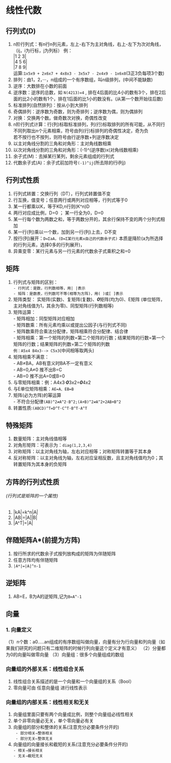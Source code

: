 # 线性代数
## 行列式(D)
1. n阶行列式：有n行n列元素，左上-右下为主对角线，右上-左下为次对角线，（ij，i为行标，j为列标） 例：<br>|1 2 3|<br>|4 5 6|<br>|7 8 9|<br>运算:`1x5x9 + 2x6x7 + 4x8x3 - 3x5x7 - 2x4x9 - 1x6x8`(3正3负每项3个数)
2. 排列：由1，2，···，n组成的一个有序数组，叫n级排列，(中间不能缺数)
3. 逆序：大数排在小数的前面
4. 逆序数：逆序的总数，如 `N(4213)=4` , 排在4后面的比4小的数有3个，排在2后面的比2小的数有1个，排在1后面的比1小的数没有。(从第一个数开始往后数)
5. 标准排列(自然排列)：按从小到大排列
6. 奇偶排列：逆序数为奇数，则为奇排列；逆序数为偶，则为偶排列
7. 对换：交换两个数。做奇数次对换，奇偶性改变
8. n阶行列式计算：行(列)标取标准排列，列(行)标取排列的所有可能，从不同行不同列取出n个元素相乘，符号由列(行)标排列的奇偶性决定，奇为负<br>若不按行也不按列，则符号由行逆序数+列逆序数决定
9. 以主对角线分割的三角和对角形：主对角线数相乘
10. 以次对角线分割的三角和对角形：(-1)^(逆序数)x(对角线数相乘)
11. 余子式(M)：去掉某行某列，剩余元素组成的行列式
12. 代数余子式(A)：余子式前加符号`(-1)^ij`(所去除的行i列j)

## 行列式性质
1. 行列式转置：交换行列（DT），行列式转置值不变
2. 行互换，值变号；任意两行或两列对应相等，行列式等于0
3. 某一行都乘以K，等于KD,n行则(K^n)D
4. 两行对应成比例，D=0 ； 某一行全为0，D=0
5. 某一行每个数为两数之和，等于两数分开的，其余行保持不变的两个分列式相加
6. 某一行(列)乘以一个数，加到另一行(列)上去，D不变
7. 按行(列)展开：`D=ΣaA，(D=Σ某行元素x自己的代数余子式)`  本质是降阶(a为所选择的行列元素，选择0多的行列展开)，
8. 异乘变零：某行元素与另一行元素的代数余子式乘积之和=0

## 矩阵
1. 行列式与矩阵的区别：<br>`- 行列式：是数，行列数相等，用| |表示`<br>`- 矩阵：是数表，行列数可不等(相等为方阵)，用( )或[ ]表示`
2. 矩阵类型： 实矩阵(实数)、复矩阵(复数)、***0***矩阵(均为0)、E矩阵
(单位矩阵，主对角线值为1，其余为零)、同型矩阵(行列数相等)
3. 矩阵运算：
<br>- 矩阵相加：同型矩阵对应相加
<br>- 矩阵数乘：所有元素均乘以或提出公因子(与行列式不同)
<br>- 矩阵数乘符合乘法分配律，矩阵相乘符合分配律、结合律
<br>- 矩阵相乘：第一个矩阵的列数=第二个矩阵的行数；结果矩阵的行数=第一个矩阵的行数；结果矩阵的列数=第二个矩阵的列数<br> `例：A5x4 B4x3--> C5x3`(中间相等取两头)
4. 矩阵相乘不满意：<br>- AB≠BA，AB有意义时BA不一定有意义<br>- AB=0,A≠0 推不出B=C<br>- AB=0 推不出A=0或B=0
5. 与零矩阵相乘：例：A4x3·***0***3x2=***0***4x2
6. 与E单位矩阵相乘：`AE=A、EB=B`
7. 矩阵(必为方阵)的幂运算
<br>- 不符合分配律`(AB)^2≠A^2·B^2;(A+B)^2≠A^2+2AB+B^2` 
8. 转置性质:`(ABCD)^T=D^T·C^T·B^T·A^T`

## 特殊矩阵
1. 数量矩阵：主对角线值相等
2. 对角形矩阵：可表示为：`diag(1,2,3,4)`
3. 对称矩阵：以主对角线为轴，左右对应相等；对称矩阵转置等于其本身
4. 反对称矩阵：以主对角线为轴，左右对应呈相反数，且主对角线值均为0；其转置矩阵为其本身的负矩阵


## 方阵的行列式性质
###### (行列式是矩阵的一个属性)
1. |kA|=k^n|A|
2. |AB|=|A||B|
3. |A^T|=|A|

## 伴随矩阵A*(前提为方阵)
1. 按行所求的代数余子式按列放构成的矩阵为伴随矩阵
2.  任意方阵均有伴随矩阵
3.  `|A*|=|A|^n-1`

## 逆矩阵
1. AB=E，B为A的逆矩阵,记为`B=A^-1`

## 向量
### 1. 向量定义
（1）n个数：a0.....an组成的有序数组叫做向量，向量有分为行向量和列向量（如果我们研究的问题只有二维矩阵的时候行列向量这个定义才有意义）
（2）分量都为0的向量叫做零向量
（3）向量组：很多个向量组成的数组
### 向量组的外部关系：线性组合关系
1. 线性组合关系描述的是一个向量和一个向量组的关系（Bool）
2. 零向量可由 任意向量组 进行线性表示
### 向量组的内部关系：线性相关和无关
1. 向量组里面只要有两个向量成比例，则整个向量组必线性相关
2. 单个非零向量必无关，单个零向量必有关
3. 向量组的部分和整体的关系(注意充分必要条件分开的)<br>
` - 部分相关⇒整体相关`<br>
` - 部分无关⇐整体无关`
4. 向量组的向量接长和截短的关系(注意充分必要条件分开的)<br>
 `- 相关⇒接长相关`<br>
 `- 无关⇒截短无关`
